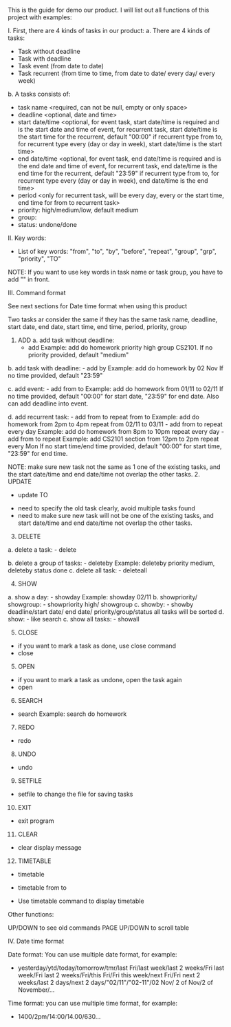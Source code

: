 This is the guide for demo our product. I will list out all functions of this project with examples:

I. First, there are 4 kinds of tasks in our product: 
a. There are 4 kinds of tasks:
- Task without deadline
- Task with deadline
- Task event (from date to date)
- Task recurrent (from time to time, from date to date/ every day/ every week)

b. A tasks consists of:
- task name <required, can not be null, empty or only space>
- deadline <optional, date and time>
- start date/time <optional, for event task, start date/time is required and is the start date and time of event, for recurrent task, start date/time is the start time for the recurrent, default "00:00" if recurrent type from to, for recurrent type every (day or day in week), start date/time is the start time>
- end date/time <optional, for event task, end date/time is required and is the end date and time of event, for recurrent task, end date/time is the end time for the recurrent, default "23:59" if recurrent type from to, for recurrent type every (day or day in week), end date/time is the end time>
- period <only for recurrent task, will be every day, every <a day in week> or the start time, end time for from to recurrent task>
- priority: high/medium/low, default medium
- group: <optional>
- status: undone/done

II. Key words:

- List of key words:
	"from", 
	"to",
	"by",
	"before",
	"repeat",
	"group",
	"grp",
	"priority",
	"TO"
	
NOTE: If you want to use key words in task name or task group, you have to add "\" in front.

III. Command format

See next sections for Date time format when using this product

Two tasks ar consider the same if they has the same task name, deadline, start date, end date, start time, end time, period, priority, group

1. ADD
a. add task without deadline:
	- add <task name> <priority> <group>
	Example: add do homework priority high group CS2101.
	If no priority provided, default "medium"
	
b. add task with deadline:
	- add <task name> by <deadline> <priority> <group>
	Example: add do homework by 02 Nov
	If no time provided, default "23:59"

c. add event:
	- add <task name> from <start date> to <end date>
	Example: add do homework from 01/11 to 02/11
	If no time provided, default "00:00" for start date, "23:59" for end date. Also can add deadline into event.
	
d. add recurrent task:
	- add <task name> from <start time> to <end time> repeat from <start date> to <end date>
	Example: add do homework from 2pm to 4pm repeat from 02/11 to 03/11
	- add <task name> from <start time> to <end time> repeat every day
	Example: add do homework from 8pm to 10pm repeat every day
	- add <task name> from <start time> to <end time> repeat <every> <day in week>
	Example: add CS2101 section from 12pm to 2pm repeat every Mon
	If no start time/end time provided, default "00:00" for start time, "23:59" for end time.
	
NOTE: make sure new task not the same as 1 one of the existing tasks, and the start date/time and end date/time not overlap the other tasks.
2. UPDATE

- update <task to be updated> TO <new task>

+ need to specify the old task clearly, avoid multiple tasks found
+ need to make sure new task will not be one of the existing tasks, and start date/time and end date/time not overlap the other tasks.

3. DELETE

a. delete a task:
	- delete <task to be delete>
	
b. delete a group of tasks:
	- deleteby <field> <value of field>
	Example: deleteby priority medium, deleteby status done
c. delete all task:
	- deleteall
	
4. SHOW

a. show a day:
	- showday <date>
	Example: showday 02/11
b. showpriority/ showgroup:
	- showpriority high/ showgroup <group name>
c. showby:
	- showby deadline/start date/ end date/ priority/group/status
	all tasks will be sorted
d. show:
	- like search
c. show all tasks:
	- showall
	
5. CLOSE
- if you want to mark a task as done, use close command
- close <task to close>

5. OPEN
- if you want to mark a task as undone, open the task again
- open <task to open>

6. SEARCH
- search <description>
Example: search do homework

7. REDO
- redo

8. UNDO
- undo

9. SETFILE
- setfile to change the file for saving tasks

10. EXIT
- exit program

11. CLEAR
- clear display message

12. TIMETABLE
- timetable <date to display>
- timetable from <date> to <date>

- Use timetable command to display timetable


Other functions:

UP/DOWN to see old commands
PAGE UP/DOWN to scroll table

	
IV. Date time format

Date format: You can use multiple date format, for example:
- yesterday/ytd/today/tomorrow/tmr/last Fri/last week/last 2 weeks/Fri last week/Fri last 2 weeks/Fri/this Fri/Fri this week/next Fri/Fri next 2 weeks/last 2 days/next 2 days/"02/11"/"02-11"/02 Nov/ 2 of Nov/2 of November/...

Time format: you can use multiple time format, for example:
- 1400/2pm/14:00/14.00/630...
	
	
